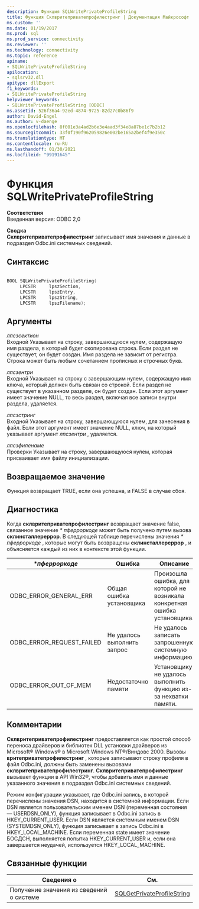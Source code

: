 ```yaml
---
description: Функция SQLWritePrivateProfileString
title: Функция Склвритеприватепрофилестринг | Документация Майкрософт
ms.custom: ''
ms.date: 01/19/2017
ms.prod: sql
ms.prod_service: connectivity
ms.reviewer: ''
ms.technology: connectivity
ms.topic: reference
apiname:
- SQLWritePrivateProfileString
apilocation:
- sqlsrv32.dll
apitype: dllExport
f1_keywords:
- SQLWritePrivateProfileString
helpviewer_keywords:
- SQLWritePrivateProfileString [ODBC]
ms.assetid: 526f36a4-92ed-4874-9725-82d27c0b86f9
author: David-Engel
ms.author: v-daenge
ms.openlocfilehash: 8f001e3a4ad2b6e3e4aad3f34e8a87be1c7b2b12
ms.sourcegitcommit: 33f0f190f962059826e002be165a2bef4f9e350c
ms.translationtype: MT
ms.contentlocale: ru-RU
ms.lasthandoff: 01/30/2021
ms.locfileid: "99191645"
---
```

# <a name="sqlwriteprivateprofilestring-function"></a>Функция SQLWritePrivateProfileString
**Соответствия**  
 Введенная версия: ODBC 2,0  
  
 **Сводка**  
 **Склвритеприватепрофилестринг** записывает имя значения и данные в подраздел Odbc.ini системных сведений.  
  
## <a name="syntax"></a>Синтаксис  
  
```cpp  
  
BOOL SQLWritePrivateProfileString(  
     LPCSTR     lpszSection,  
     LPCSTR     lpszEntry,  
     LPCSTR     lpszString,  
     LPCSTR     lpszFilename);  
```  
  
## <a name="arguments"></a>Аргументы  
 *лпсзсектион*  
 Входной Указывает на строку, завершающуюся нулем, содержащую имя раздела, в который будет скопирована строка. Если раздел не существует, он будет создан. Имя раздела не зависит от регистра. Строка может быть любым сочетанием прописных и строчных букв.  
  
 *лпсзентри*  
 Входной Указывает на строку с завершающим нулем, содержащую имя ключа, который должен быть связан со строкой. Если раздел не существует в указанном разделе, он будет создан. Если этот аргумент имеет значение NULL, то весь раздел, включая все записи внутри раздела, удаляется.  
  
 *лпсзстринг*  
 Входной Указывает на строку, завершающуюся нулем, для занесения в файл. Если этот аргумент имеет значение NULL, ключ, на который указывает аргумент *лпсзентри* , удаляется.  
  
 *лпсзфиленаме*  
 Проверки Указывает на строку, завершающуюся нулем, которая присваивает имя файлу инициализации.  
  
## <a name="returns"></a>Возвращаемое значение  
 Функция возвращает TRUE, если она успешна, и FALSE в случае сбоя.  
  
## <a name="diagnostics"></a>Диагностика  
 Когда **склвритеприватепрофилестринг** возвращает значение false, связанное значение *\* пферроркоде* может быть получено путем вызова **склинсталлереррор**. В следующей таблице перечислены значения *\* пферроркоде* , которые могут быть возвращены **склинсталлереррор** , и объясняется каждый из них в контексте этой функции.  
  
|*\*пферроркоде*|Ошибка|Описание|  
|---------------------|-----------|-----------------|  
|ODBC_ERROR_GENERAL_ERR|Общая ошибка установщика|Произошла ошибка, для которой не возникала конкретная ошибка установщика.|  
|ODBC_ERROR_REQUEST_FAILED|Не удалось выполнить запрос|Не удалось записать запрошенную системную информацию.|  
|ODBC_ERROR_OUT_OF_MEM|Недостаточно памяти|Установщику не удалось выполнить функцию из-за нехватки памяти.|  
  
## <a name="comments"></a>Комментарии  
 **Склвритеприватепрофилестринг** предоставляется как простой способ переноса драйверов и библиотек DLL установки драйверов из Microsoft® Windows® в Microsoft Windows NT®/Виндовс 2000. Вызовы **вритеприватепрофилестринг** , которые записывают строку профиля в файл Odbc.ini, должны быть заменены вызовами **склвритеприватепрофилестринг**. **Склвритеприватепрофилестринг** вызывает функции в API Win32®, чтобы добавить имя и данные указанного значения в подраздел Odbc.ini системных сведений.  
  
 Режим конфигурации указывает, где Odbc.ini запись, в которой перечислены значения DSN, находится в системной информации. Если DSN является пользовательским именем DSN (переменная состояния — USERDSN_ONLY), функция записывает в Odbc.ini запись в HKEY_CURRENT_USER. Если DSN является системным именем DSN (SYSTEMDSN_ONLY), функция записывает в запись Odbc.ini в HKEY_LOCAL_MACHINE. Если переменная state имеет значение БОСДСН, выполняется попытка HKEY_CURRENT_USER и, если она завершается неудачей, используется HKEY_LOCAL_MACHINE.  
  
## <a name="related-functions"></a>Связанные функции  
  
|Сведения о|См.|  
|---------------------------|---------|  
|Получение значения из сведений о системе|[SQLGetPrivateProfileString](../../../odbc/reference/syntax/sqlgetprivateprofilestring-function.md)|
